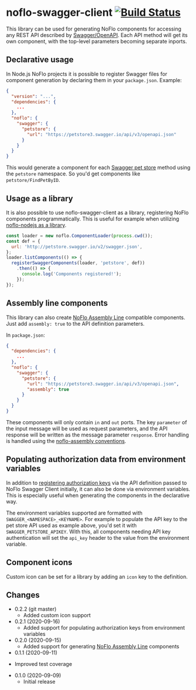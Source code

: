 noflo-swagger-client [![Build Status](https://travis-ci.org/noflo/noflo-swagger-client.svg?branch=master)](https://travis-ci.org/noflo/noflo-swagger-client)
====================

This library can be used for generating NoFlo components for accessing any REST API described by [Swagger/OpenAPI](https://swagger.io). Each API method will get its own component, with the top-level parameters becoming separate inports.

## Declarative usage

In Node.js NoFlo projects it is possible to register Swagger files for component generation by declaring them in your `package.json`. Example:

```json
{
  "version": "...",
  "dependencies": {
    ...
  },
  "noflo": {
    "swagger": {
      "petstore": {
        "url": "https://petstore3.swagger.io/api/v3/openapi.json"
      }
    }
  }
}
```

This would generate a component for each [Swagger pet store](https://petstore3.swagger.io/) method using the `petstore` namespace. So you'd get components like `petstore/FindPetByID`.

## Usage as a library

It is also possible to use noflo-swagger-client as a library, registering NoFlo components programmatically. This is useful for example when utilizing [noflo-nodejs as a library](https://github.com/noflo/noflo-nodejs#embedding-runtime-in-an-existing-service).

```javascript
const loader = new noflo.ComponentLoader(process.cwd());
const def = {
  url: 'http://petstore.swagger.io/v2/swagger.json',
};
loader.listComponents(() => {
  registerSwaggerComponents(loader, 'petstore', def))
    .then(() => {
      console.log('Components registered!');
    });
});
```

## Assembly line components

This library can also create [NoFlo Assembly Line](https://github.com/noflo/noflo-assembly/wiki) compatible components. Just add `assembly: true` to the API definition parameters.

In `package.json`:

```json
{
  "dependencies": {
    ...
  },
  "noflo": {
    "swagger": {
      "petstore": {
        "url": "https://petstore3.swagger.io/api/v3/openapi.json",
        "assembly": true
      }
    }
  }
}
```

These components will only contain `in` and `out` ports. The key `parameter` of the input message will be used as request parameters, and the API response will be written as the message parameter `response`. Error handling is handled using the [noflo-assembly conventions](https://github.com/noflo/noflo-assembly/wiki/Error-handling).

## Populating authorization data from environment variables

In addition to [registering authorization keys](https://github.com/swagger-api/swagger-js/blob/2b950ee77f814069b9f1d92a422eeb56c47ac2b5/docs/migration/migration-2-x-to-3-x.md#authorizations) via the API definition passed to NoFlo Swagger Client initially, it can also be done via environment variables. This is especially useful when generating the components in the declarative way.

The environment variables supported are formatted with `SWAGGER_<NAMESPACE>_<KEYNAME>`.
For example to populate the API key to the pet store API used as example above, you'd set it with `SWAGGER_PETSTORE_APIKEY`. With this, all components needing API key authentication will set the `api_key` header to the value from the environment variable.

## Component icons

Custom icon can be set for a library by adding an `icon` key to the definition.

## Changes

* 0.2.2 (git master)
  - Added custom icon support
* 0.2.1 (2020-09-16)
  - Added support for populating authorization keys from environment variables
* 0.2.0 (2020-09-15)
  - Added support for generating [NoFlo Assembly Line](https://github.com/noflo/noflo-assembly/wiki) components
* 0.1.1 (2020-09-11)
 - Improved test coverage
* 0.1.0 (2020-09-09)
  - Initial release
